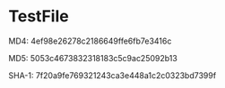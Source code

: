 # TestFile

MD4: 4ef98e26278c2186649ffe6fb7e3416c

MD5: 5053c4673832318183c5c9ac25092b13

SHA-1: 7f20a9fe769321243ca3e448a1c2c0323bd7399f
